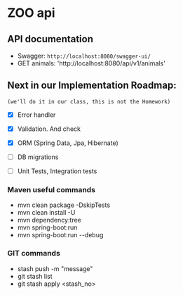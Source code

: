 # ZOO api

## API documentation
- Swagger: `http://localhost:8080/swagger-ui/`
- GET animals: 'http://localhost:8080/api/v1/animals'

## Next in our Implementation Roadmap:
`(we'll do it in our class, this is not the Homework)`
- [x] Error handler
- [x] Validation. And check
- [x] ORM (Spring Data, Jpa, Hibernate)
- [ ] DB migrations
- [ ] Unit Tests, Integration tests


### Maven useful commands
- mvn clean package -DskipTests
- mvn clean install -U
- mvn dependency:tree
- mvn spring-boot:run
- mvn spring-boot:run --debug

### GIT commands
- stash push -m "message"
- git stash list
- git stash apply <stash_no>